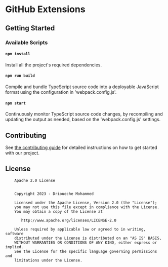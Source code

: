 # GitHub Extensions

## Getting Started

### Available Scripts

#### `npm install`
Install all the project's required dependencies.

#### `npm run build`
Compile and bundle TypeScript source code into a deployable JavaScript format using the configuration in 'webpack.config.js'.

#### `npm start`
Continuously monitor TypeScript source code changes, by recompiling and updating the output as needed, based on the 'webpack.config.js' settings.


## Contributing
See [the contributing guide](CONTRIBUTING.md) for detailed instructions on how to get started with our project. 


## License
```
    Apache 2.0 License


    Copyright 2023 - Drioueche Mohammed

    Licensed under the Apache License, Version 2.0 (the "License");
    you may not use this file except in compliance with the License.
    You may obtain a copy of the License at

       http://www.apache.org/licenses/LICENSE-2.0

    Unless required by applicable law or agreed to in writing, software
    distributed under the License is distributed on an "AS IS" BASIS,
    WITHOUT WARRANTIES OR CONDITIONS OF ANY KIND, either express or implied.
    See the License for the specific language governing permissions and
    limitations under the License.

```
